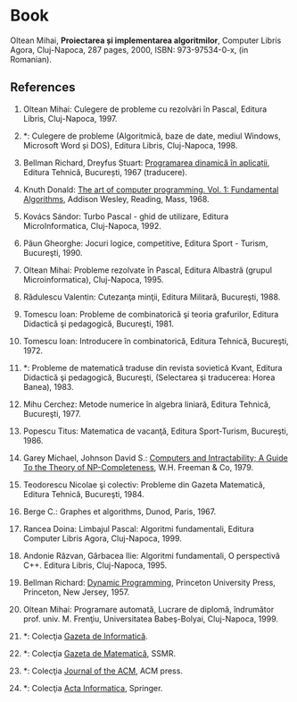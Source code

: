 # Book

Oltean Mihai, __Proiectarea și implementarea algoritmilor__, Computer Libris Agora, Cluj-Napoca, 287 pages, 2000, ISBN: 973-97534-0-x, (in Romanian).

## References

1. Oltean Mihai: Culegere de probleme cu rezolvări în Pascal, Editura Libris, Cluj-Napoca, 1997.

2. *: Culegere de probleme (Algoritmică, baze de date, mediul Windows, Microsoft Word și DOS), Editura Libris, Cluj-Napoca, 1998.

3. Bellman Richard, Dreyfus Stuart: [Programarea dinamică în aplicații](https://press.princeton.edu/books/hardcover/9780691651873/applied-dynamic-programming), Editura Tehnică, București, 1967 (traducere).

4. Knuth Donald: [The art of computer programming. Vol. 1: Fundamental Algorithms](https://en.wikipedia.org/wiki/The_Art_of_Computer_Programming), Addison Wesley, Reading, Mass, 1968.

5. Kovács Sándor: Turbo Pascal - ghid de utilizare, Editura MicroInformatica, Cluj-Napoca, 1992.

6. Păun Gheorghe: Jocuri logice, competitive, Editura Sport - Turism, Bucureşti, 1990.

7. Oltean Mihai: Probleme rezolvate în Pascal, Editura Albastră (grupul Microinformatica), Cluj-Napoca, 1995.

8. Rădulescu Valentin: Cutezanţa minţii, Editura Militară, Bucureşti, 1988.

9. Tomescu Ioan: Probleme de combinatorică şi teoria grafurilor, Editura Didactică şi pedagogică, Bucureşti, 1981.

10. Tomescu Ioan: Introducere în combinatorică, Editura Tehnică, Bucureşti, 1972.

11. *: Probleme de matematică traduse din revista sovietică Kvant, Editura Didactică şi pedagogică, Bucureşti, (Selectarea şi traducerea: Horea Banea), 1983.

12. Mihu Cerchez: Metode numerice în algebra liniară, Editura Tehnică, Bucureşti, 1977.

13. Popescu Titus: Matematica de vacanţă, Editura Sport-Turism, Bucureşti, 1986.

14. Garey Michael, Johnson David S.: [Computers and Intractability; A Guide To the Theory of  NP-Completeness](https://en.wikipedia.org/wiki/Computers_and_Intractability), W.H. Freeman & Co, 1979.

15. Teodorescu Nicolae şi colectiv: Probleme din Gazeta Matematică, Editura Tehnică, Bucureşti, 1984.

16. Berge C.: Graphes et algorithms, Dunod, Paris, 1967.

17. Rancea Doina: Limbajul Pascal: Algoritmi fundamentali, Editura Computer Libris Agora, Cluj-Napoca, 1999.

18. Andonie Răzvan, Gârbacea Ilie: Algoritmi fundamentali, O perspectivă C++. Editura Libris, Cluj-Napoca, 1995.

19. Bellman Richard: [Dynamic Programming](https://www.amazon.com/Dynamic-Programming-Dover-Computer-Science/dp/0486428095), Princeton University Press, Princeton, New Jersey, 1957.

20. Oltean Mihai: Programare automată, Lucrare de diplomă, îndrumător prof. univ. M. Frenţiu, Universitatea Babeş-Bolyai, Cluj-Napoca, 1999.

21. *: Colecţia [Gazeta de Informatică](https://ginfo.ro/).

22. *: Colecţia [Gazeta de Matematică](https://ssmr.ro/publicatii/gma), SSMR.

23. *: Colecţia [Journal of the ACM](https://dl.acm.org/journal/jacm), ACM press.

24. *: Colecţia [Acta Informatica](https://link.springer.com/journal/236), Springer.